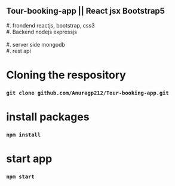   ## Tour-booking-app || React jsx Bootstrap5
#. frondend reactjs, bootstrap, css3 </br>
#. Backend nodejs expressjs </br>   
#. server side mongodb</br>
#. rest api </br>    
# Cloning the respository  
 ### `git clone github.com/Anuragp212/Tour-booking-app.git`      
      
# install packages      
### `npm install`    
    
# start app  
### `npm start`  
    
  
 
    
 
